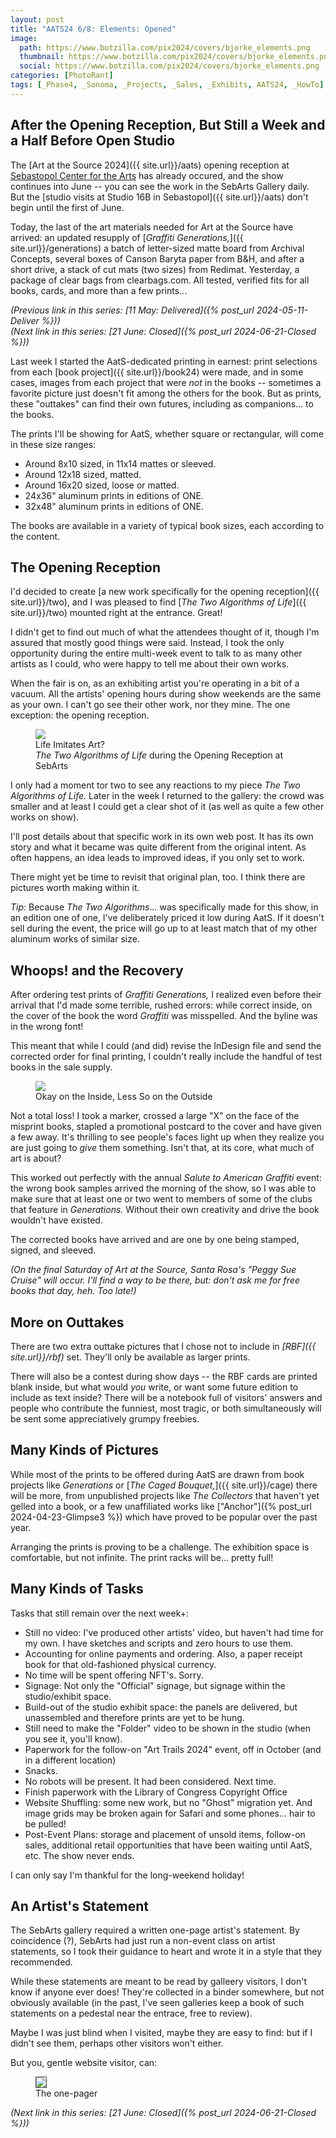 ```yaml
---
layout: post
title: "AATS24 6/8: Elements: Opened"
image:
  path: https://www.botzilla.com/pix2024/covers/bjorke_elements.png
  thumbnail: https://www.botzilla.com/pix2024/covers/bjorke_elements.png
  social: https://www.botzilla.com/pix2024/covers/bjorke_elements.png
categories: [PhotoRant]
tags: [_Phase4, _Sonoma, _Projects, _Sales, _Exhibits, AATS24, _HowTo]
---
```



## After the Opening Reception, But Still a Week and a Half Before Open Studio

The [Art at the Source 2024]({{ site.url}}/aats) opening reception at [Sebastopol Center for the Arts](https://sebart.org) has already occured, and the show continues into June -- you can see the work in the SebArts Gallery daily. But the [studio visits at Studio 16B in Sebastopol]({{ site.url}}/aats) don't begin until the first of June.

Today, the last of the art materials needed for Art at the Source have arrived: an updated resupply of [_Graffiti Generations,_]({{ site.url}}/generations) a batch of letter-sized matte board from Archival Concepts, several boxes of Canson Baryta paper from B&H, and after a short drive, a stack of cut mats (two sizes) from Redimat. Yesterday, a package of clear bags from clearbags.com. All tested, verified fits for all books, cards, and more than a few prints...

<!--more-->

_(Previous link in this series: [11 May: Delivered]({% post_url 2024-05-11-Deliver %}))_<br/>
_(Next link in this series: [21 June: Closed]({% post_url 2024-06-21-Closed %}))_

Last week I started the AatS-dedicated printing in earnest: print selections from each [book project]({{ site.url}}/book24) were made, and in some cases, images from each project that were _not_ in the books -- sometimes a favorite picture just doesn't fit among the others for the book. But as prints, these "outtakes" can find their own futures, including as companions... to the books.

The prints I'll be showing for AatS, whether square or rectangular, will come in these size ranges:

* Around 8x10 sized, in 11x14 mattes or sleeved.
* Around 12x18 sized, matted.
* Around 16x20 sized, loose or matted.
* 24x36" aluminum prints in editions of ONE.
* 32x48" aluminum prints in editions of ONE.

The books are available in a variety of typical book sizes, each according to the content.

## The Opening Reception

I'd decided to create [a new work specifically for the opening reception]({{ site.url}}/two), and I was pleased to find [_The Two Algorithms of Life_]({{ site.url}}/two) mounted right at the entrance. Great!

I didn't get to find out much of what the attendees thought of it, though I'm assured that mostly good things were said. Instead, I took the only opportunity during the entire multi-week event to talk to as many other artists as I could, who were happy to tell me about their own works.

When the fair is on, as an exhibiting artist you're operating in a bit of a vacuum. All the artists' opening hours during show weekends are the same as your own. I can't go see their other work, nor they mine. The one exception: the opening reception.

<figure class="align-center">
<a href="{{ site.url}}/generations"><img src="https://www.botzilla.com/pix2024/covers/bjorke_AATS_MONO9617cr.jpg"></a>
<figcaption>Life Imitates Art?<br/><i>The Two Algorithms of Life</i> during the Opening Reception at SebArts</figcaption>
</figure>

I only had a moment tor two to see any reactions to my piece _The Two Algorithms of Life._ Later in the week I returned to the gallery: the crowd was smaller and at least I could get a clear shot of it (as well as quite a few other works on show).

I'll post details about that specific work in its own web post. It has its own story and what it became was quite different from the original intent. As often happens, an idea leads to improved ideas, if you only set to work.

There might yet be time to revisit that original plan, too. I think there are pictures worth making within it.

_Tip:_ Because _The Two Algorithms..._ was specifically made for this show, in an edition one of one, I've deliberately priced it low during AatS. If it doesn't sell during the event, the price will go up to at least match that of my other aluminum works of similar size.

## Whoops! and the Recovery

After ordering test prints of _Graffiti Generations,_ I realized even before their arrival that I'd made some terrible, rushed errors: while correct inside, on the cover of the book the word _Graffiti_ was misspelled. And the byline was in the wrong font!

This meant that while I could (and did) revise the InDesign file and send the corrected order for final printing, I couldn't really include the handful of test books in the sale supply.

<figure class="align-center">
<a href="{{ site.url}}/generations"><img src="https://www.botzilla.com/pix2024/covers/generations-digest-1.jpg"></a>
<figcaption>Okay on the Inside, Less So on the Outside</figcaption>
</figure>

Not a total loss! I took a marker, crossed a large "X" on the face of the misprint books, stapled a promotional postcard to the cover and have given a few away. It's thrilling to see people's faces light up when they realize you are just going to _give_ them something. Isn't that, at its core, what much of art is about?

This worked out perfectly with the annual _Salute to American Graffiti_ event: the wrong book samples arrived the morning of the show, so I was able to make sure that at least one or two went to members of some of the clubs that feature in _Generations._ Without their own creativity and drive the book wouldn't have existed.

The corrected books have arrived and are one by one being stamped, signed, and sleeved.

_(On the final Saturday of Art at the Source, Santa Rosa's "Peggy Sue Cruise" will occur. I'll find a way to be there, but: don't ask me for free books that day, heh. Too late!)_

## More on Outtakes

There are two extra outtake pictures that I chose not to include in  _[RBF]({{ site.url}}/rbf)_ set. They'll only be available as larger prints.

There will also be a contest during show days -- the RBF cards are printed blank inside, but what would _you_ write, or want some future edition to include as text inside? There will be a notebook full of visitors' answers and people who contribute the funniest, most tragic, or both simultaneously will be sent some appreciatively grumpy freebies.

## Many Kinds of Pictures

While most of the prints to be offered during AatS are drawn from book projects like _Generations_ or [_The Caged Bouquet,_]({{ site.url}}/cage) there will be more, from unpublished projects like _The Collectors_ that haven't yet gelled into a book, or a few unaffiliated works like ["Anchor"]({% post_url 2024-04-23-Glimpse3 %}) which have proved to be popular over the past year.

Arranging the prints is proving to be a challenge. The exhibition space is comfortable, but not infinite. The print racks will be... pretty full!

## Many Kinds of Tasks

Tasks that still remain over the next week+:

* Still no video: I've produced other artists' video, but haven't had time for my own. I have sketches and scripts and zero hours to use them.
* Accounting for online payments and ordering. Also, a paper receipt book for that old-fashioned physical currency.
* No time will be spent offering NFT's. Sorry.
* Signage: Not only the "Official" signage, but signage within the studio/exhibit space.
* Build-out of the studio exhibit space: the panels are delivered, but unassembled and therefore prints are yet to be hung.
* Still need to make the "Folder" video to be shown in the studio (when you see it, you'll know).
* Paperwork for the follow-on "Art Trails 2024" event, off in October (and in a different location)
* Snacks.
* No robots will be present. It had been considered. Next time.
* Finish paperwork with the Library of Congress Copyright Office
* Website Shuffling: some new work, but no "Ghost" migration yet. And image grids may be broken again for Safari and some phones... hair to be pulled!
* Post-Event Plans: storage and placement of unsold items, follow-on sales, additional retail opportunities that have been waiting until AatS, etc. The show never ends.

I can only say I'm thankful for the long-weekend holiday!

## An Artist's Statement

The SebArts gallery required a written one-page artist's statement. By coincidence (?), SebArts had just run a non-event class on artist statements, so I took their guidance to heart and wrote it in a style that they recommended.

While these statements are meant to be read by galleery visitors, I don't know if anyone ever does! They're collected in a binder somewhere, but not obviously available (in the past, I've seen galleries keep a book of such statements on a pedestal near the entrace, free to review).

Maybe I was just blind when I visited, maybe they are easy to find: but if I didn't see them, perhaps other visitors won't either.

But you, gentle website visitor, can:

<figure class="align-center">
<a href="{{ site.url}}/generations"><img src="https://www.botzilla.com/pix2024/covers/Bjorke-Artist-Statement.jpg" style="border:1px #505050; border-style: solid;"></a>
<figcaption>The one-pager</figcaption>
</figure>

_(Next link in this series: [21 June: Closed]({% post_url 2024-06-21-Closed %}))_

<!--
*The Text:*

> Our family are growers, inventors, explorers.
> Dad was raised on a horse-powered farm, yet by 35 his navigation designs landed people safely on the moon. Some of his excited curiosity and Mom’s typewriter came with me to art school. Since then I’ve explored new ways to make images, built tools for artists and teams to create new meanings and experiences, and of course to share with the world. Along the way I’ve collected awards and patents for films, cameras, games, theme park rides, books – all of them driven by the questions “What if?” and “then what?” and a drive to discover: “what would it feel like?”
> Alongside the collaborations with clients and corporations, my personal explorations have always continued. By camera, computer, or both: always curious.
> If you love seeing what’s over the next hill, please come by the studio in Sebastopol. It’s on Harrison St, up behind Rotten Robbie’s, a garden near the hiking trail. The prints and related books I’m sharing for Art at the Source this year reflect some of my ongoing delight in what can be coaxed from glass, metal, and an occasional spark.

<figure class="align-center">
<a href="{{ site.url}}/generations"><img src="https://www.botzilla.com/pix2024/covers/Bjorke-Artist-Statement-thumbs.jpg"></a>
<figcaption>See you on June 1st</figcaption>
</figure>
-->


<!-- _See you at [Studio 16B]({{ site.url}}/aats) on June 1st._ -->

<!-- _Next link in this series: [22 March: Sprung: Ten Weeks to Go]({% post_url 2024-03-22-Sprung %})_ -->
